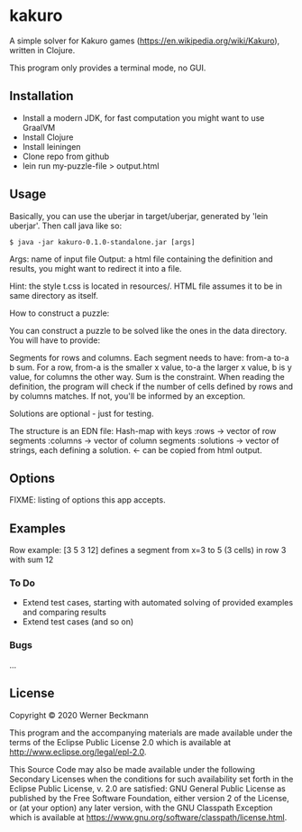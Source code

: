 # kakuro

A simple solver for Kakuro games (https://en.wikipedia.org/wiki/Kakuro), written in Clojure. 

This program only provides a terminal mode, no GUI. 

## Installation

* Install a modern JDK, for fast computation you might want to use GraalVM
* Install Clojure
* Install leiningen
* Clone repo from github
* lein run my-puzzle-file > output.html


## Usage

Basically, you can use the uberjar in target/uberjar, generated by 'lein uberjar'. Then call java like so: 

    $ java -jar kakuro-0.1.0-standalone.jar [args]

Args: name of input file 
Output: a html file containing the definition and results, you might want to redirect it into a file. 

Hint: the style t.css is located in resources/. HTML file assumes it to be in same directory as itself. 

How to construct a puzzle: 

You can construct a puzzle to be solved like the ones in the data directory. You will have to provide: 

Segments for rows and columns. Each segment needs to have: from-a to-a b sum. For a row, from-a is the smaller x value, to-a the larger x value, b is y value, for columns the other way. Sum is the constraint.
When reading the definition, the program will check if the number of cells defined by rows and by columns matches. If not, you'll be informed by an exception. 

Solutions are optional - just for testing. 

The structure is an EDN file: 
Hash-map with keys
:rows -> vector of row segments
:columns -> vector of column segments
:solutions -> vector of strings, each defining a solution. <- can be copied from html output. 



## Options

FIXME: listing of options this app accepts.

## Examples

Row example: [3 5 3 12] defines a segment from x=3 to 5 (3 cells) in row 3 with sum 12

### To Do 

* Extend test cases, starting with automated solving of provided examples and comparing results
* Extend test cases
(and so on)

### Bugs

...

## License

Copyright © 2020 Werner Beckmann

This program and the accompanying materials are made available under the
terms of the Eclipse Public License 2.0 which is available at
http://www.eclipse.org/legal/epl-2.0.

This Source Code may also be made available under the following Secondary
Licenses when the conditions for such availability set forth in the Eclipse
Public License, v. 2.0 are satisfied: GNU General Public License as published by
the Free Software Foundation, either version 2 of the License, or (at your
option) any later version, with the GNU Classpath Exception which is available
at https://www.gnu.org/software/classpath/license.html.
